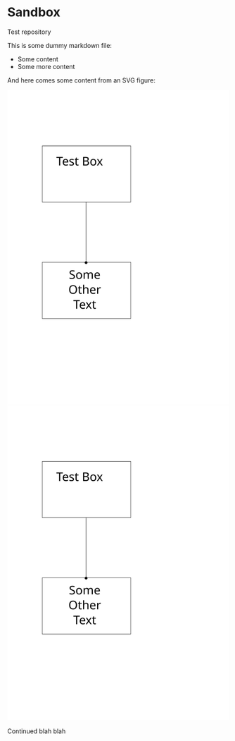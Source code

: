 # Sandbox
Test repository

This is some dummy markdown file:
- Some content
- Some more content

And here comes some content from an SVG figure:

![Alt text](./Test-figure.svg)
<img src="./Test-figure.svg">

Continued blah blah
